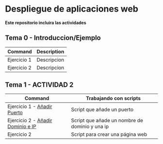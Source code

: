 # Despliegue de aplicaciones web
#### Este repositorio incluira las actividades
## Tema 0 - Introduccion/Ejemplo
| Command | Description |
| --- | --- |
| Ejercicio 1 | Descripcion |
| Ejercicio 2 | Descripcion |

## Tema 1 - ACTIVIDAD 2
| Command | Trabajando con scripts |
| --- | --- |
| Ejercicio 1 - [Añadir Puerto](https://github.com/Braeek/Prueba-despliegue/blob/main/Tema1/a%C3%B1adirUnPuerto) | Script que añade un puerto |
| Ejercicio 2 - [Añadir Dominio e IP](https://github.com/Braeek/Prueba-despliegue/blob/main/Tema1/a%C3%B1adirUnHost) | Script que añade un nombre de dominio y una ip |
| Ejercicio 2 | Script para crear una página web |

